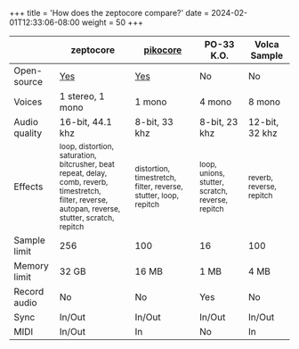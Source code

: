 +++
title = 'How does the zeptocore compare?'
date = 2024-02-01T12:33:06-08:00
weight = 50
+++


<div class="compare">

|               | zeptocore                                                                                                                                                                | [pikocore](https://pikocore.com)                                                | PO-33 K.O.                                                      | Volca Sample                            |
| ------------- | ------------------------------------------------------------------------------------------------------------------------------------------------------------------------ | ------------------------------------------------------------------------------- | --------------------------------------------------------------- | --------------------------------------- |
| Open-source   | [Yes](https://github.com/schollz/_core)                                                                                                                                  | [Yes](https://github.com/schollz/pikocore)                                      | No                                                              | No                                      |
| Voices        | 1 stereo, 1 mono                                                                                                                                                         | 1 mono                                                                          | 4 mono                                                          | 8 mono                                  |
| Audio quality | 16-bit, 44.1 khz                                                                                                                                                         | 8-bit, 33 khz                                                                   | 8-bit, 23 khz                                                   | 12-bit, 32 khz                          |
| Effects       | <small>loop, distortion, saturation, bitcrusher, beat repeat, delay, comb, reverb, timestretch, <br>filter, reverse, autopan, reverse, stutter, scratch, repitch</small> | <small>distortion, timestretch, filter, reverse, stutter, loop, repitch</small> | <small>loop, unions, stutter, scratch, reverse, repitch</small> | <small>reverb, reverse, repitch</small> |
| Sample limit  | 256                                                                                                                                                                      | 100                                                                             | 16                                                              | 100                                     |
| Memory limit  | 32 GB                                                                                                                                                                    | 16 MB                                                                           | 1 MB                                                            | 4 MB                                    |
| Record audio  | No                                                                                                                                                                       | No                                                                              | Yes                                                             | No                                      |
| Sync          | In/Out                                                                                                                                                                   | In/Out                                                                          | In/Out                                                          | In/Out                                  |
| MIDI          | In/Out                                                                                                                                                                   | In                                                                              | No                                                              | In                                      |
</div>
